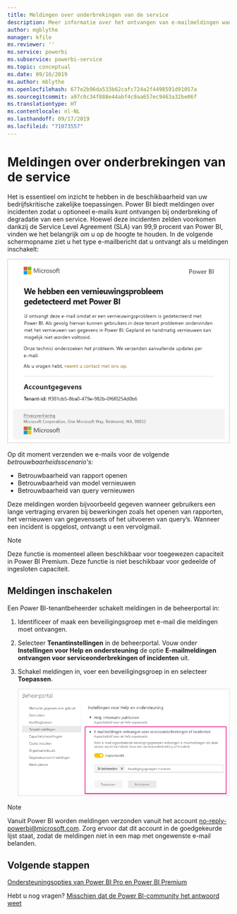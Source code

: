 ```yaml
---
title: Meldingen over onderbrekingen van de service
description: Meer informatie over het ontvangen van e-mailmeldingen wanneer een Power BI-service is onderbroken of gedegradeerd.
author: mgblythe
manager: kfile
ms.reviewer: ''
ms.service: powerbi
ms.subservice: powerbi-service
ms.topic: conceptual
ms.date: 09/16/2019
ms.author: mblythe
ms.openlocfilehash: 677e2b96da533b62cafc724a2f4498591d91057a
ms.sourcegitcommit: a97c0c34f888e44abf4c9aa657ec9463a32be06f
ms.translationtype: HT
ms.contentlocale: nl-NL
ms.lasthandoff: 09/17/2019
ms.locfileid: "71073557"
---
```

# <a name="service-interruption-notifications"></a>Meldingen over onderbrekingen van de service

Het is essentieel om inzicht te hebben in de beschikbaarheid van uw bedrijfskritische zakelijke toepassingen. Power BI biedt meldingen over incidenten zodat u optioneel e-mails kunt ontvangen bij onderbreking of degradatie van een service. Hoewel deze incidenten zelden voorkomen dankzij de Service Level Agreement (SLA) van 99,9 procent van Power BI, vinden we het belangrijk om u op de hoogte te houden. In de volgende schermopname ziet u het type e-mailbericht dat u ontvangt als u meldingen inschakelt:

![E-mailmelding over een probleem met vernieuwen](media/service-interruption-notifications/refresh-notification-email.png)

Op dit moment verzenden we e-mails voor de volgende _betrouwbaarheidsscenario's:_

- Betrouwbaarheid van rapport openen
- Betrouwbaarheid van model vernieuwen
- Betrouwbaarheid van query vernieuwen

Deze meldingen worden bijvoorbeeld gegeven wanneer gebruikers een lange vertraging ervaren bij bewerkingen zoals het openen van rapporten, het vernieuwen van gegevenssets of het uitvoeren van query’s. Wanneer een incident is opgelost, ontvangt u een vervolgmail.

> [!NOTE]
> Deze functie is momenteel alleen beschikbaar voor toegewezen capaciteit in Power BI Premium. Deze functie is niet beschikbaar voor gedeelde of ingesloten capaciteit.

## <a name="enable-notifications"></a>Meldingen inschakelen

Een Power BI-tenantbeheerder schakelt meldingen in de beheerportal in:

1. Identificeer of maak een beveiligingsgroep met e-mail die meldingen moet ontvangen.

1. Selecteer **Tenantinstellingen** in de beheerportal. Vouw onder **Instellingen voor Help en ondersteuning** de optie **E-mailmeldingen ontvangen voor serviceonderbrekingen of incidenten** uit.

1. Schakel meldingen in, voer een beveiligingsgroep in en selecteer **Toepassen**.

    ![Servicemeldingen inschakelen](media/service-interruption-notifications/enable-notifications.png)

> [!NOTE]
> Vanuit Power BI worden meldingen verzonden vanuit het account no-reply-powerbi@microsoft.com. Zorg ervoor dat dit account in de goedgekeurde lijst staat, zodat de meldingen niet in een map met ongewenste e-mail belanden.

## <a name="next-steps"></a>Volgende stappen

[Ondersteuningsopties van Power BI Pro en Power BI Premium](service-support-options.md)

Hebt u nog vragen? [Misschien dat de Power BI-community het antwoord weet](http://community.powerbi.com/)
